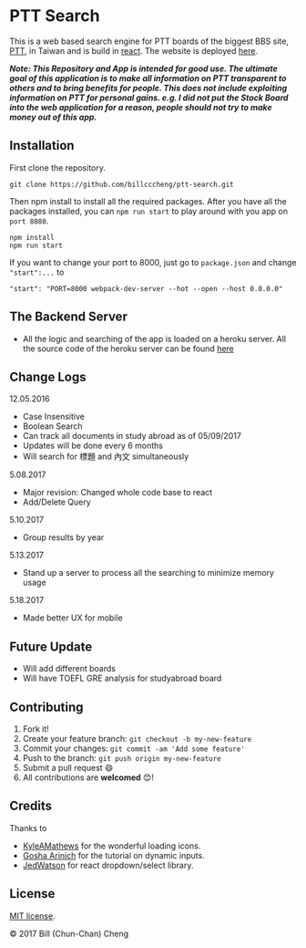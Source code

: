 # PTT Search
This is a web based search engine for PTT boards of the biggest BBS site, 
[PTT](https://en.wikipedia.org/wiki/PTT_Bulletin_Board_System), in Taiwan and 
is build in [react](https://facebook.github.io/react-native/). The website is deployed [here](https://billcccheng.github.io/ptt-search/).

***Note: This Repository and App is intended for good use. The ultimate goal of this application is
to make all information on PTT transparent to others and to bring benefits for people. This does not include
exploiting information on PTT for personal gains. e.g. I did not put the Stock Board into the web application for
a reason, people should not try to make money out of this app.*** 

## Installation
First clone the repository.
```
git clone https://github.com/billcccheng/ptt-search.git
```

Then npm install to install all the required packages. After you have
all the packages installed, you can `npm run start` to play around with you app on `port 8080`.

```
npm install
npm run start
```
If you want to change your port to 8000, just go to `package.json` and change `"start":...` to

```
"start": "PORT=8000 webpack-dev-server --hot --open --host 0.0.0.0"
```

## The Backend Server
* All the logic and searching of the app is loaded on a heroku server. All the source code of the heroku server can be
found [here](https://github.com/billcccheng/ptt-search-server)

## Change Logs
12.05.2016
* Case Insensitive 
* Boolean Search 
* Can track all documents in study abroad as of 05/09/2017 
* Updates will be done every 6 months 
* Will search for 標題 and 內文 simultaneously 

5.08.2017
* Major revision: Changed whole code base to react
* Add/Delete Query

5.10.2017
* Group results by year

5.13.2017
* Stand up a server to process all the searching to minimize memory usage

5.18.2017
* Made better UX for mobile

## Future Update
* Will add different boards
* Will have TOEFL GRE analysis for studyabroad board

## Contributing
1. Fork it!
2. Create your feature branch: `git checkout -b my-new-feature`
3. Commit your changes: `git commit -am 'Add some feature'`
4. Push to the branch: `git push origin my-new-feature`
5. Submit a pull request :smile:
6. All contributions are **welcomed** :blush:!

## Credits
Thanks to 
* [KyleAMathews](https://github.com/KyleAMathews/react-spinkit) for the wonderful loading icons.
* [Gosha Arinich](https://goshakkk.name/array-form-inputs/) for the tutorial on dynamic inputs.
* [JedWatson](https://github.com/JedWatson/react-select) for react dropdown/select library.

## License
[MIT license](http://opensource.org/licenses/MIT).

© 2017 Bill (Chun-Chan) Cheng
